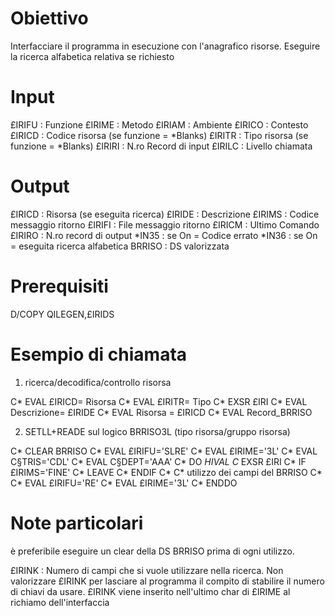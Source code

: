 # Obiettivo
Interfacciare il programma in esecuzione con l'anagrafico risorse.
Eseguire la ricerca alfabetica relativa se richiesto


# Input

£IRIFU :  Funzione
£IRIME :  Metodo
£IRIAM :  Ambiente
£IRICO :  Contesto
£IRICD :  Codice risorsa  (se funzione = *Blanks)
£IRITR :  Tipo   risorsa  (se funzione = *Blanks)
£IRIRI :  N.ro Record di input
£IRILC :  Livello chiamata

# Output

£IRICD :  Risorsa  (se eseguita ricerca)
£IRIDE :  Descrizione
£IRIMS :  Codice messaggio ritorno
£IRIFI :  File   messaggio ritorno
£IRICM :  Ultimo Comando
£IRIRO :  N.ro record di output
*IN35  :  se On = Codice errato
*IN36  :  se On = eseguita ricerca alfabetica
BRRISO :  DS valorizzata

# Prerequisiti
D/COPY QILEGEN,£IRIDS

# Esempio di chiamata

  1) ricerca/decodifica/controllo risorsa

C*                  EVAL      £IRICD= Risorsa
C*                  EVAL      £IRITR= Tipo
C*                  EXSR      £IRI
C*                  EVAL      Descrizione= £IRIDE
C*                  EVAL      Risorsa    = £IRICD
C*                  EVAL      Record_BRRISO

 2) SETLL+READE sul logico BRRISO3L (tipo risorsa/gruppo risorsa)

C*                  CLEAR                   BRRISO
C*                  EVAL      £IRIFU='SLRE'
C*                  EVAL      £IRIME='3L'
C*                  EVAL      C§TRIS='CDL'
C*                  EVAL      C§DEPT='AAA'
C*                  DO        *HIVAL
C*                  EXSR      £IRI
C*                  IF        £IRIMS='FINE'
C*                  LEAVE
C*                  ENDIF
C*
C*                  utilizzo dei campi del BRRISO
C*
C*                  EVAL      £IRIFU='RE'
C*                  EVAL      £IRIME='3L'
C*                  ENDDO

# Note particolari

è preferibile eseguire un clear della DS BRRISO prima di ogni utilizzo.

£IRINK :  Numero di campi che si vuole utilizzare nella ricerca.
Non valorizzare £IRINK per lasciare al programma il compito di stabilire il numero di chiavi da usare. £IRINK viene inserito nell'ultimo char di £IRIME al richiamo dell'interfaccia

